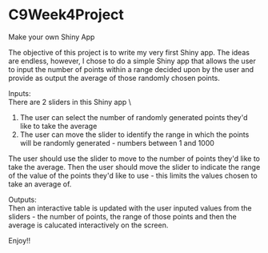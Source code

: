 
# C9Week4Project
Make your own Shiny App


The objective of this project is to write my very first Shiny app. 
The ideas are endless, however, I chose to do a simple Shiny app that allows the user to input the number of points within a range 
decided upon by the user and provide as output the average of those randomly chosen points. 

Inputs: \
There are 2 sliders in this Shiny app \
1. The user can select the number of randomly generated points they'd like to take the average 
2. The user can move the slider to identify the range in which the points will be randomly generated - numbers between 1 and 1000

The user should use the slider to move to the number of points they'd like to take the average.
Then the user should move the slider to indicate the range of the value of the points they'd like to use - this limits the values
chosen to take an average of.

Outputs: \
Then an interactive table is updated with the user inputed values from the sliders - the number of points, the range of those points and 
then the average is calucated interactively on the screen.

Enjoy!!
